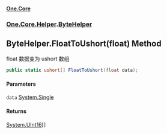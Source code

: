 #### [One.Core](index.md 'index')
### [One.Core.Helper](One_Core_Helper.md 'One.Core.Helper').[ByteHelper](One_Core_Helper_ByteHelper.md 'One.Core.Helper.ByteHelper')
## ByteHelper.FloatToUshort(float) Method
float 数据变为 ushort 数组 
```csharp
public static ushort[] FloatToUshort(float data);
```
#### Parameters
<a name='One_Core_Helper_ByteHelper_FloatToUshort(float)_data'></a>
`data` [System.Single](https://docs.microsoft.com/en-us/dotnet/api/System.Single 'System.Single')  
  
#### Returns
[System.UInt16](https://docs.microsoft.com/en-us/dotnet/api/System.UInt16 'System.UInt16')[[]](https://docs.microsoft.com/en-us/dotnet/api/System.Array 'System.Array')  
